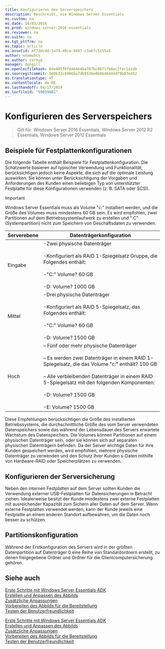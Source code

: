 ```yaml
---
title: Konfigurieren des Serverspeichers
description: Beschreibt, wie Windows Server Essentials
ms.custom: na
ms.date: 10/03/2016
ms.prod: windows-server-2016-essentials
ms.reviewer: na
ms.suite: na
ms.tgt_pltfrm: na
ms.topic: article
ms.assetid: ef7ddcdd-3a74-40ca-9487-c3a6fc5155a5
author: nnamuhcs
ms.author: coreyp
manager: dongill
ms.openlocfilehash: 6de485f6fd46464ba707bc0871f60ac2fec5a1db
ms.sourcegitcommit: 0d0b32c8986ba7db9536e0b8648d4ddf9b03e452
ms.translationtype: HT
ms.contentlocale: de-DE
ms.lasthandoff: 04/17/2019
ms.locfileid: "59859981"
---
```

# <a name="configure-server-storage"></a>Konfigurieren des Serverspeichers

>Gilt für: Windows Server 2016 Essentials, Windows Server 2012 R2 Essentials, Windows Server 2012 Essentials

## <a name="sample-hard-disk-configurations"></a>Beispiele für Festplattenkonfigurationen  
 Die folgende Tabelle enthält Beispiele für Festplattenkonfiguration. Die Schätzwerte basieren auf typischer Verwendung und Funktionalität, berücksichtigen jedoch keine Aspekte, die sich auf die optimale Leistung auswirken. Sie können unter Berücksichtigung der Vorgaben und Anforderungen des Kunden einen beliebigen Typ von unterstützter Festplatte für diese Konfigurationen verwenden (z. B. SATA oder SCSI).  
  
> [!IMPORTANT]
>   Windows Server Essentials muss als Volume "c:" installiert werden, und die Größe des Volumes muss mindestens 60 GB sein. Es wird empfohlen, zwei Partitionen auf dem Betriebssystemlaufwerk zu erstellen und ":C" (Systempartition) nicht zum Speichern von Geschäftsdaten zu verwenden.  
  
|Serverebene|Datenträgerkonfiguration|  
|------------------|------------------------|  
|Eingabe|-Zwei physische Datenträger<br /><br /> -Konfiguriert als RAID 1-Spiegelsatz Gruppe, die Folgendes enthält:<br /><br /> -"C:" Volume? 60 GB<br /><br /> -D: Volume? 1000 GB|  
|Mittel|-Drei physische Datenträger<br /><br /> -Konfiguriert als RAID 5-Spiegelsatz, das Folgendes enthält:<br /><br /> -"C:" Volume? 60 GB<br /><br /> -D: Volume? 1500 GB|  
|Hoch|– Fünf oder mehr physische Datenträger<br /><br /> – Es werden zwei Datenträger in einem RAID 1-Spiegelsatz, die das Volume "c:" enthält? 100 GB<br /><br /> – Alle verbleibenden Datenträger in einem RAID 5-Spiegelsatz mit den folgenden Komponenten:<br /><br /> -D: Volume? 1500 GB<br /><br /> -E: Volume? 1500 GB|  
  
 Diese Empfehlungen berücksichtigen die Größe des installierten Betriebssystems, die durchschnittliche Größe des vom Server verwendeten Datenspeichers sowie das während der Lebensdauer des Servers erwartete Wachstum des Datenspeichers. Die Volumes können Partitionen auf einem physischen Datenträger sein, oder sie können sich auf separaten physischen Datenträgern befinden. Da der Server wichtige Daten für Ihre Kunden gespeichert werden, wird empfohlen, mehrere physische Datenträger zu verwenden und den Schutz Ihrer Kunden s-Daten mithilfe von Hardware-RAID oder Speicherplätzen zu verwenden.  
  
## <a name="configuring-your-server-backup"></a>Konfigurieren der Serversicherung  
 Neben den internen Festplatten auf dem Server sollten Kunden die Verwendung externer USB-Festplatten für Datensicherungen in Betracht ziehen. Idealerweise besitzt der Kunde mindestens zwei externe Festplatten mit ausreichender Kapazität zum Sichern aller Daten auf dem Server. Wenn externe Festplatten verwendet werden, kann der Kunde jeweils eine Festplatte an einem anderen Standort aufbewahren, um die Daten noch besser zu schützen.  
  
## <a name="partition-configuration"></a>Partitionskonfiguration  
 Während der Erstkonfiguration des Servers wird in der größten Datenpartition auf Datenträger 0 eine Reihe von Standardordnern erstellt, zu denen freigegebene Ordner und Ordner für die Clientcomputersicherung gehören.  
  
## <a name="see-also"></a>Siehe auch  

 [Erste Schritte mit Windows Server Essentials ADK](Getting-Started-with-the-Windows-Server-Essentials-ADK.md)   
 [Erstellen und Anpassen des Abbilds](Creating-and-Customizing-the-Image.md)   
 [Zusätzliche Anpassungen](Additional-Customizations.md)   
 [Vorbereiten des Abbilds für die Bereitstellung](Preparing-the-Image-for-Deployment.md)   
 [Testen der Benutzerfreundlichkeit](Testing-the-Customer-Experience.md)

 [Erste Schritte mit Windows Server Essentials ADK](../install/Getting-Started-with-the-Windows-Server-Essentials-ADK.md)   
 [Erstellen und Anpassen des Abbilds](../install/Creating-and-Customizing-the-Image.md)   
 [Zusätzliche Anpassungen](../install/Additional-Customizations.md)   
 [Vorbereiten des Abbilds für die Bereitstellung](../install/Preparing-the-Image-for-Deployment.md)   
 [Testen der Benutzerfreundlichkeit](../install/Testing-the-Customer-Experience.md)

